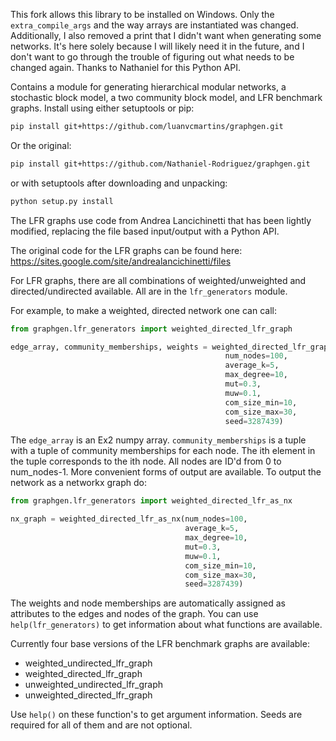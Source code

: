 This fork allows this library to be installed on Windows. Only the `extra_compile_args` and the way arrays are instantiated was changed. Additionally, I also removed a print that I didn't want when generating some networks. It's here solely because I will likely need it in the future, and I don't want to go through the trouble of figuring out what needs to be changed again. Thanks to Nathaniel for this Python API.

Contains a module for generating hierarchical modular networks, a stochastic block model, a two community block model, and LFR benchmark graphs. Install using either setuptools or pip:

```bash
pip install git+https://github.com/luanvcmartins/graphgen.git
```

Or the original:

```bash
pip install git+https://github.com/Nathaniel-Rodriguez/graphgen.git
``` 

or with setuptools after downloading and unpacking:

```bash
python setup.py install
```

The LFR graphs use code from Andrea Lancichinetti that has been lightly modified, replacing the file based input/output with a Python API.

The original code for the LFR graphs can be found here:
	https://sites.google.com/site/andrealancichinetti/files

For LFR graphs, there are all combinations of weighted/unweighted and directed/undirected available. All are in the `lfr_generators` module.

For example, to make a weighted, directed network one can call:

```python
from graphgen.lfr_generators import weighted_directed_lfr_graph

edge_array, community_memberships, weights = weighted_directed_lfr_graph(
                                                num_nodes=100, 
                                                average_k=5, 
                                                max_degree=10, 
                                                mut=0.3, 
                                                muw=0.1, 
                                                com_size_min=10, 
                                                com_size_max=30, 
                                                seed=3287439)
```

The `edge_array` is an Ex2 numpy array. `community_memberships` is a tuple with a tuple of community memberships for each node. The ith element in the tuple corresponds to the ith node. All nodes are ID'd from 0 to num_nodes-1. More convenient forms of output are available. To output the network as a networkx graph do:

```python
from graphgen.lfr_generators import weighted_directed_lfr_as_nx

nx_graph = weighted_directed_lfr_as_nx(num_nodes=100, 
                                       average_k=5, 
                                       max_degree=10, 
                                       mut=0.3, 
                                       muw=0.1, 
                                       com_size_min=10, 
                                       com_size_max=30, 
                                       seed=3287439)                                       
```

The weights and node memberships are automatically assigned as attributes to the edges and nodes of the graph. You can use `help(lfr_generators)` to get information about what functions are available.

Currently four base versions of the LFR benchmark graphs are available:

- weighted_undirected_lfr_graph
- weighted_directed_lfr_graph
- unweighted_undirected_lfr_graph
- unweighted_directed_lfr_graph

Use `help()` on these function's to get argument information. Seeds are required for all of them and are not optional.